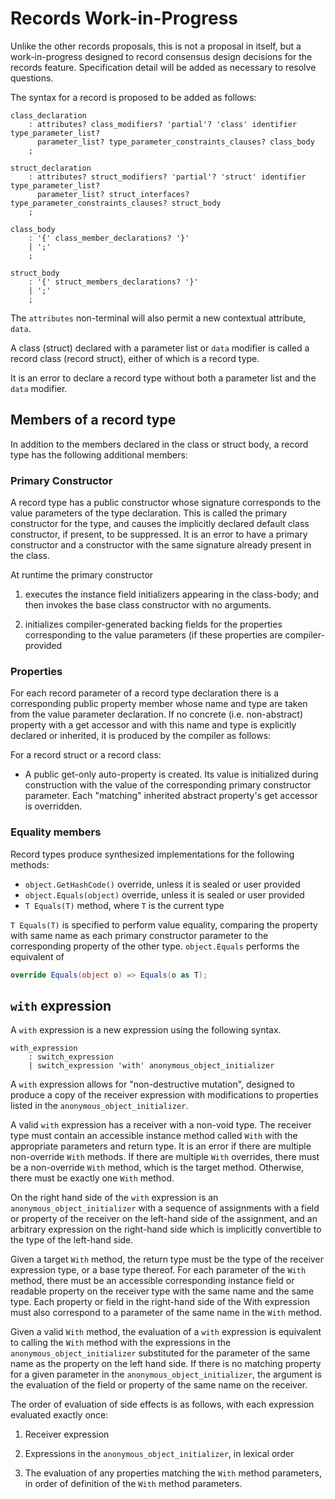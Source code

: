 # Records Work-in-Progress

Unlike the other records proposals, this is not a proposal in itself, but a work-in-progress designed to record consensus design
decisions for the records feature. Specification detail will be added as necessary to resolve questions.

The syntax for a record is proposed to be added as follows:

```antlr
class_declaration
    : attributes? class_modifiers? 'partial'? 'class' identifier type_parameter_list?
      parameter_list? type_parameter_constraints_clauses? class_body
    ;

struct_declaration
    : attributes? struct_modifiers? 'partial'? 'struct' identifier type_parameter_list?
      parameter_list? struct_interfaces? type_parameter_constraints_clauses? struct_body
    ;

class_body
    : '{' class_member_declarations? '}'
    | ';'
    ;

struct_body
    : '{' struct_members_declarations? '}'
    | ';'
    ;
```

The `attributes` non-terminal will also permit a new contextual attribute, `data`.

A class (struct) declared with a parameter list or `data` modifier is called a record class (record struct), either of which is a record type.

It is an error to declare a record type without both a parameter list and the `data` modifier.

## Members of a record type

In addition to the members declared in the class or struct body, a record type has the following additional members:

### Primary Constructor

A record type has a public constructor whose signature corresponds to the value parameters of the
type declaration. This is called the primary constructor for the type, and causes the implicitly
declared default class constructor, if present, to be suppressed. It is an error to have a primary
constructor and a constructor with the same signature already present in the class.

At runtime the primary constructor

1. executes the instance field initializers appearing in the class-body; and then
    invokes the base class constructor with no arguments.

1. initializes compiler-generated backing fields for the properties corresponding to the value parameters (if these properties are compiler-provided

### Properties

For each record parameter of a record type declaration there is a corresponding public property member whose name and type are taken from the value parameter declaration. If no concrete (i.e. non-abstract) property with a get accessor and with this name and type is explicitly declared or inherited, it is produced by the compiler as follows:

For a record struct or a record class:

* A public get-only auto-property is created. Its value is initialized during construction with the value of the corresponding primary constructor parameter. Each "matching" inherited abstract property's get accessor is overridden.

### Equality members

Record types produce synthesized implementations for the following methods:

* `object.GetHashCode()` override, unless it is sealed or user provided
* `object.Equals(object)` override, unless it is sealed or user provided
* `T Equals(T)` method, where `T` is the current type

`T Equals(T)` is specified to perform value equality, comparing the property with same name as
each primary constructor parameter to the corresponding property of the other type.
`object.Equals` performs the equivalent of

```C#
override Equals(object o) => Equals(o as T);
```

## `with` expression

A `with` expression is a new expression using the following syntax.

```antlr
with_expression
    : switch_expression
    | switch_expression 'with' anonymous_object_initializer
```

A `with` expression allows for "non-destructive mutation", designed to
produce a copy of the receiver expression with modifications to properties
listed in the `anonymous_object_initializer`.

A valid `with` expression has a receiver with a non-void type. The receiver type must contain an accessible instance method called `With` with
the appropriate parameters and return type. It is an error if there are multiple non-override `With` methods. If there are multiple `With` overrides,
there must be a non-override `With` method, which is the target method. Otherwise, there must be exactly one `With` method.

On the right hand side of the `with` expression is an `anonymous_object_initializer` with a
sequence of assignments with a field or property of the receiver on the left-hand side of the
assignment, and an arbitrary expression on the right-hand side which is implicitly convertible to the type
of the left-hand side.

Given a target `With` method, the return type must be the type of the receiver expression type, or a base type thereof. For each parameter of
the `With` method, there must be an accessible corresponding instance field or readable property on the
receiver type with the same name and the same type. Each property or field in the right-hand side of the With
expression must also correspond to a parameter of the same name in the `With` method.

Given a valid `With` method, the evaluation of a `with` expression is equivalent to calling the `With` method with the expressions in the
`anonymous_object_initializer` substituted for the parameter of the same
name as the property on the left hand side. If there is no matching property
for a given parameter in the `anonymous_object_initializer`, the argument
is the evaluation of the field or property of the same name on the receiver.

The order of evaluation of side effects is as follows, with each expression
evaluated exactly once:

1. Receiver expression

2. Expressions in the `anonymous_object_initializer`, in lexical order

3. The evaluation of any properties matching the `With` method parameters,
in order of definition of the `With` method parameters.
